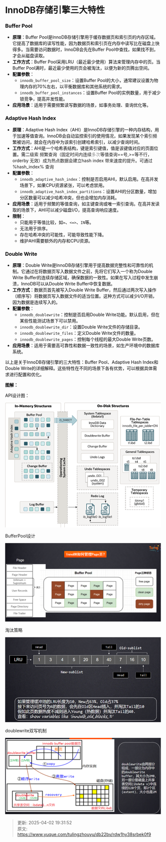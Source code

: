 # InnoDB存储引擎三大特性

### <font style="color:rgb(6, 6, 7);">Buffer Pool</font>
+ **<font style="color:rgb(6, 6, 7);">原理</font>**<font style="color:rgb(6, 6, 7);">：Buffer Pool是InnoDB存储引擎用于缓存数据页和索引页的内存区域。它提高了数据库的读写性能，因为数据页和索引页在内存中读写比在磁盘上快得多。当需要访问数据时，InnoDB会先在Buffer Pool中查找，如果找不到，才会从磁盘读取。</font>
+ **<font style="color:rgb(6, 6, 7);">工作方式</font>**<font style="color:rgb(6, 6, 7);">：Buffer Pool采用LRU（最近最少使用）算法来管理内存中的页。当Buffer Pool满时，最近最少使用的页会被淘汰，以便为新的页腾出空间。</font>
+ **<font style="color:rgb(6, 6, 7);">配置参数</font>**<font style="color:rgb(6, 6, 7);">：</font>
    - `innodb_buffer_pool_size`<font style="color:rgb(6, 6, 7);">：设置Buffer Pool的大小，通常建议设置为物理内存的70%左右，以平衡数据库和其他系统的需求。</font>
    - `innodb_buffer_pool_instances`<font style="color:rgb(6, 6, 7);">：设置Buffer Pool的实例数量，用于减少锁竞争，提高并发性能。</font>
+ **<font style="color:rgb(6, 6, 7);">应用场景</font>**<font style="color:rgb(6, 6, 7);">：适用于需要频繁读写数据的场景，如事务处理、查询优化等。</font>

### <font style="color:rgb(6, 6, 7);">Adaptive Hash Index</font>
+ **<font style="color:rgb(6, 6, 7);">原理</font>**<font style="color:rgb(6, 6, 7);">：Adaptive Hash Index（AHI）是InnoDB存储引擎的一种内存结构，用于加速等值查询。InnoDB会自动监控索引的使用情况，如果发现某个索引频繁被访问，就会在内存中为该索引创建哈希索引，以减少查询时间。</font>
+ **<font style="color:rgb(6, 6, 7);">工作方式</font>**<font style="color:rgb(6, 6, 7);">：AHI是一个哈希表结构，键是索引键值，值是该键值对应的页面位置。需</font>二级索 频繁查询（固定时间内连续<font style="color:rgb(143, 143, 143);">多次</font>等值查询==号,>=等不行，orderby 无效）成为热点数据会建立hash index 带来速度的提升。可通过 %hash_index% 查询
+ **<font style="color:rgb(6, 6, 7);">配置参数</font>**<font style="color:rgb(6, 6, 7);">：</font>
    - `innodb_adaptive_hash_index`<font style="color:rgb(6, 6, 7);">：控制是否启用AHI，默认启用。在高并发场景下，如果CPU资源紧张，可以考虑禁用。</font>
    - `innodb_adaptive_hash_index_partitions`<font style="color:rgb(6, 6, 7);">：设置AHI的分区数量，增加分区数量可以减少哈希冲突，但也会增加内存消耗。</font>
+ **<font style="color:rgb(6, 6, 7);">应用场景</font>**<font style="color:rgb(6, 6, 7);">：适用于频繁的等值查询，如主键查询或唯一索引查询。在高并发读取的场景下，AHI可以减少磁盘I/O，提高查询响应速度。</font>
+ **<font style="color:rgb(6, 6, 7);">限制</font>**<font style="color:rgb(6, 6, 7);">：</font>
    - <font style="color:rgb(6, 6, 7);">只能用于等值比较，如</font>`=`<font style="color:rgb(6, 6, 7);">、</font>`<=>`<font style="color:rgb(6, 6, 7);">、</font>`IN`<font style="color:rgb(6, 6, 7);">等。</font>
    - <font style="color:rgb(6, 6, 7);">无法用于排序。</font>
    - <font style="color:rgb(6, 6, 7);">存在哈希冲突的可能性，可能导致性能下降。</font>
    - <font style="color:rgb(6, 6, 7);">维护AHI需要额外的内存和CPU资源。</font>

### <font style="color:rgb(6, 6, 7);">Double Write</font>
+ **<font style="color:rgb(6, 6, 7);">原理</font>**<font style="color:rgb(6, 6, 7);">：Double Write是InnoDB存储引擎用于提高数据完整性和可靠性的机制。它通过在将数据页写入数据文件之前，先将它们写入一个称为Double Write Buffer的连续存储区域，确保数据的一致性。如果在写入过程中发生崩溃，InnoDB可以从Double Write Buffer中恢复数据。</font>
+ **<font style="color:rgb(6, 6, 7);">工作方式</font>**<font style="color:rgb(6, 6, 7);">：数据页首先被写入Double Write Buffer，然后通过两次写入操作（顺序写）将数据页写入数据文件的适当位置。这种方式可以减少I/O开销，因为数据是连续写入的。</font>
+ **<font style="color:rgb(6, 6, 7);">配置参数</font>**<font style="color:rgb(6, 6, 7);">：</font>
    - `innodb_doublewrite`<font style="color:rgb(6, 6, 7);">：控制是否启用Double Write功能。默认启用，但在某些性能测试场景下可以禁用。</font>
    - `innodb_doublewrite_dir`<font style="color:rgb(6, 6, 7);">：设置Double Write文件的存储目录。</font>
    - `innodb_doublewrite_files`<font style="color:rgb(6, 6, 7);">：定义Double Write文件的数量。</font>
    - `innodb_doublewrite_pages`<font style="color:rgb(6, 6, 7);">：控制每个线程的最大Double Write页数。</font>
+ **<font style="color:rgb(6, 6, 7);">应用场景</font>**<font style="color:rgb(6, 6, 7);">：适用于需要高可靠性和数据一致性的场景，如生产环境中的数据库系统。</font>

<font style="color:rgb(6, 6, 7);">以上是关于InnoDB存储引擎的三大特性：Buffer Pool、Adaptive Hash Index和Double Write的详细解释。这些特性在不同的场景下各有优势，可以根据具体需求进行配置和优化。</font>

<font style="color:rgb(6, 6, 7);"></font>

**<font style="color:rgb(6, 6, 7);">图解：</font>**

<font style="color:rgb(6, 6, 7);">API设计图：</font>

![1743593433908-6b651c28-062d-4ab9-b651-ba5ca4c8ff75.png](./img/NUrD4xe9tY5pa7gS/1743593433908-6b651c28-062d-4ab9-b651-ba5ca4c8ff75-452460.png)

BufferPool设计

![1743593485682-1ddf9fcf-d435-4f01-8c77-948714877b54.png](./img/NUrD4xe9tY5pa7gS/1743593485682-1ddf9fcf-d435-4f01-8c77-948714877b54-885879.png)

淘汰策略

![1743593386366-95e6504e-7a06-48f6-8cd0-2b93f3ec796f.png](./img/NUrD4xe9tY5pa7gS/1743593386366-95e6504e-7a06-48f6-8cd0-2b93f3ec796f-243239.png)

doublewrite双写机制

![1743593355545-aebcf763-12c0-4935-8b76-e8bde8e8ddbc.png](./img/NUrD4xe9tY5pa7gS/1743593355545-aebcf763-12c0-4935-8b76-e8bde8e8ddbc-855191.png)

<font style="color:rgb(6, 6, 7);"></font>



> 更新: 2025-04-02 19:31:52  
> 原文: <https://www.yuque.com/tulingzhouyu/db22bv/rdw1hy38srbek0f9>